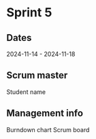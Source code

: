 # Sprint 5
## Dates
2024-11-14 - 2024-11-18

## Scrum master
Student name

## Management info
Burndown chart
Scrum board
